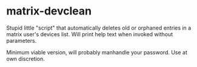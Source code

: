# matrix-devclean

Stupid little "script" that automatically deletes old or orphaned entries in a matrix user's devices list. Will print help text when invoked without parameters.

Minimum viable version, will probably manhandle your password. Use at own discretion.
